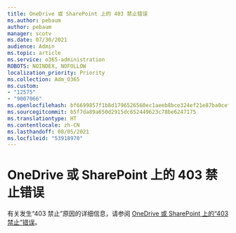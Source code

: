 ```yaml
---
title: OneDrive 或 SharePoint 上的 403 禁止错误
ms.author: pebaum
author: pebaum
manager: scotv
ms.date: 07/30/2021
audience: Admin
ms.topic: article
ms.service: o365-administration
ROBOTS: NOINDEX, NOFOLLOW
localization_priority: Priority
ms.collection: Adm_O365
ms.custom:
- "12575"
- "9007066"
ms.openlocfilehash: bf6699857f1b8d1796526560ec1aeeb8bce324ef21e87ba0cefa6c3da57e32d3
ms.sourcegitcommit: b5f7da89a650d2915dc652449623c78be6247175
ms.translationtype: HT
ms.contentlocale: zh-CN
ms.lasthandoff: 08/05/2021
ms.locfileid: "53918970"
---
```

# <a name="403-forbidden-error-on-onedrive-or-sharepoint"></a>OneDrive 或 SharePoint 上的 403 禁止错误

有关发生“403 禁止”原因的详细信息，请参阅 [OneDrive 或 SharePoint 上的“403 禁止”错误](/sharepoint/troubleshoot/sharing-and-permissions/error-403-forbidden)。